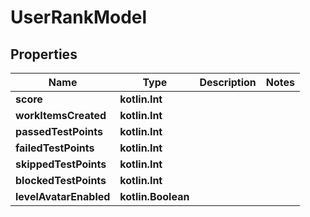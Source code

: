 
# UserRankModel

## Properties
| Name | Type | Description | Notes |
| ------------ | ------------- | ------------- | ------------- |
| **score** | **kotlin.Int** |  |  |
| **workItemsCreated** | **kotlin.Int** |  |  |
| **passedTestPoints** | **kotlin.Int** |  |  |
| **failedTestPoints** | **kotlin.Int** |  |  |
| **skippedTestPoints** | **kotlin.Int** |  |  |
| **blockedTestPoints** | **kotlin.Int** |  |  |
| **levelAvatarEnabled** | **kotlin.Boolean** |  |  |



